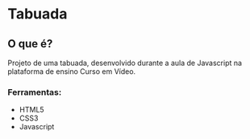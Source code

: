 # Tabuada

## O que é?
 
 Projeto de uma tabuada, desenvolvido durante a aula de Javascript na plataforma de ensino Curso em Vídeo. 
 
### Ferramentas: 

* HTML5
* CSS3
* Javascript
